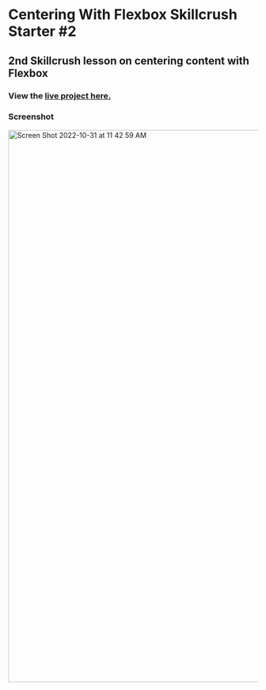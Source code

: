 # Centering With Flexbox Skillcrush Starter #2
## 2nd Skillcrush lesson on centering content with Flexbox
### View the [live project here.](https://kirstendarling.github.io/Centering-With-Flexbox-Skillcrush-Starter-2/)

### Screenshot

<img width="1114" alt="Screen Shot 2022-10-31 at 11 42 59 AM" src="https://user-images.githubusercontent.com/54489152/199074118-70f4e53d-0198-4553-b42b-d9ebff79abab.png">
